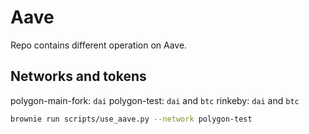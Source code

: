 # Aave

Repo contains different operation on Aave.

## Networks and tokens

polygon-main-fork: `dai`
polygon-test: `dai` and `btc`
rinkeby: `dai` and `btc`

```bash
brownie run scripts/use_aave.py --network polygon-test
```
